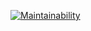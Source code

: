 [![Maintainability](https://api.codeclimate.com/v1/badges/f3935a53a7a486c0dabd/maintainability)](https://codeclimate.com/github/headstrongone/frontend-project-lvl1/maintainability)
